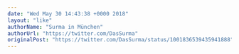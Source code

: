 ```yaml
---
date: "Wed May 30 14:43:38 +0000 2018"
layout: "like"
authorName: "Surma in München"
authorUrl: "https://twitter.com/DasSurma"
originalPost: "https://twitter.com/DasSurma/status/1001836539435941888"
---
```

